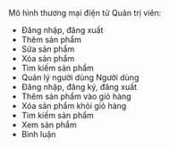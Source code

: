 Mô hình thương mại điện tử
Quản trị viên:
+  Đăng nhập, đăng xuất
+ Thêm sản phẩm
+ Sửa sản phẩm
+ Xóa sản phẩm
+ Tìm kiếm sản phẩm
+ Quản lý người dùng
Người dùng
+ Đăng nhập, đăng ký, đăng xuất
+ Thêm sản phẩm vào giỏ hàng
+ Xóa sản phẩm khỏi giỏ hàng 
+ Tìm kiếm sản phẩm
+ Xem sản phẩm
+ Bình luận 
